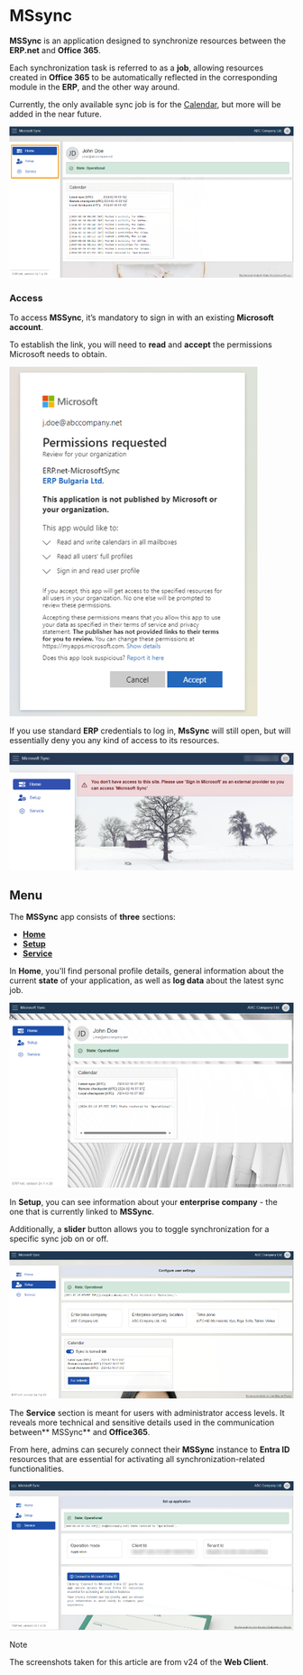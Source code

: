 # MSsync

**MSSync** is an application designed to synchronize resources between the **ERP.net** and **Office 365**. 

Each synchronization task is referred to as a **job**, allowing resources created in **Office 365** to be automatically reflected in the corresponding module in the **ERP**, and the other way around.

Currently, the only available sync job is for the [Calendar](https://docs.erp.net/tech/modules/express/my/calendar.html), but more will be added in the near future.

![picture](pictures/Overview_view_01_03.png)
 
### Access

To access **MSSync**, it’s mandatory to sign in with an existing **Microsoft account**. 

To establish the link, you will need to **read** and **accept** the permissions Microsoft needs to obtain.

![picture](pictures/Overview_permission_01_03.png)
 
If you use standard **ERP** credentials to log in, **MsSync** will still open, but will essentially deny you any kind of access to its resources. 

![picture](pictures/Overview_error_01_03.png)
 
## Menu

The **MSSync** app consists of **three** sections: 

-	**[Home](https://docs.erp.net/tech/modules/applications/mssync/home.html)**
-	**[Setup](https://docs.erp.net/tech/modules/applications/mssync/setup.html)**
-	**[Service](https://docs.erp.net/tech/modules/applications/mssync/setup.html)**

In **Home**, you'll find personal profile details, general information about the current **state** of your application, as well as **log data** about the latest sync job.

![picture](pictures/Overview_home_01_03.png) 

In **Setup**, you can see information about your **enterprise company** - the one that is currently linked to **MSSync**. 

Additionally, a **slider** button allows you to toggle synchronization for a specific sync job on or off.

 ![picture](pictures/Overview_setup_01_03.png)

The **Service** section is meant for users with administrator access levels. It reveals more technical and sensitive details used in the communication between** MSSync** and **Office365**.

From here, admins can securely connect their **MSSync** instance to **Entra ID** resources that are essential for activating all synchronization-related functionalities. 

![picture](pictures/Overview_service_01_03.png)

> [!NOTE]
> The screenshots taken for this article are from v24 of the **Web Client**.


